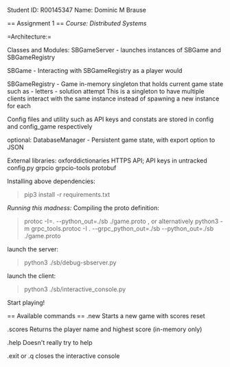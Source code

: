 Student ID: R00145347
Name: Dominic M Brause

== Assignment 1 ==
*Course: Distributed Systems*

=Architecture:=

Classes and Modules:
SBGameServer - launches instances of SBGame and SBGameRegistry

SBGame - Interacting with SBGameRegistry as a player would

SBGameRegistry - Game in-memory singleton that holds current game state such as
    - letters
    - solution attempt
This is a singleton to have multiple clients interact with the same instance instead of spawning a new instance for each 


Config files and utility such as API keys and constats are stored in 
config and config_game respectively

optional: DatabaseManager - Persistent game state, with export option to JSON

External libraries:
oxforddictionaries HTTPS API; API keys in untracked config.py
grpcio
grpcio-tools
protobuf

Installing above dependencies:
> pip3 install -r requirements.txt

*Running this madness:*
Compiling the proto definition:
> protoc -I=. --python_out=./sb ./game.proto
, or alternatively
> python3 -m grpc_tools.protoc -I . --grpc_python_out=./sb --python_out=./sb ./game.proto

launch the server:
> python3 ./sb/debug-sbserver.py

launch the client:
> python3 ./sb/interactive_console.py

Start playing!

== Available commands ==
.new
Starts a new game with scores reset

.scores
Returns the player name and highest score (in-memory only)

.help
Doesn't really try to help

.exit or .q
closes the interactive console